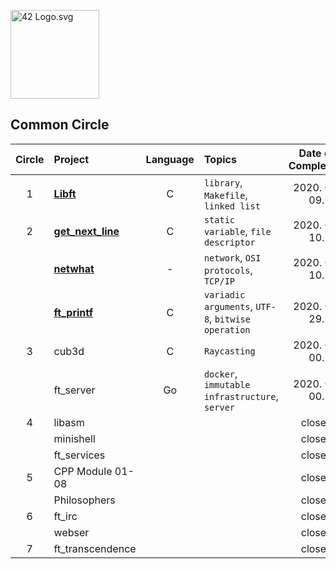 <p><img src="https://upload.wikimedia.org/wikipedia/commons/8/8d/42_Logo.svg" alt="42 Logo.svg" width="142"></p> 

## Common Circle
| Circle | Project | Language | Topics | Date of Completion | 
|:---:|:---|:---:|:---|:---:|
| 1 | [**Libft**](./1_libft) | C | `library`, `Makefile`, `linked list` | 2020. 04. 09. |
| 2 | [**get_next_line**](./2_get_next_line) | C | `static variable`, `file descriptor` | 2020. 04. 10. |
|   | [**netwhat**](./2_netwhat) | - | `network`, `OSI protocols`, `TCP/IP` | 2020. 04. 10. |
|   | [**ft_printf**](./2_ft_printf) | C | `variadic arguments`, `UTF-8`, `bitwise operation` | 2020. 05. 29. |
| 3 | cub3d | C | `Raycasting` | 2020. 06. 00. |
|   | ft_server | Go | `docker`, `immutable infrastructure`, `server` | 2020. 06. 00. |
| 4 | libasm |  |  | closed |
|   | minishell |  |  | closed |
|   | ft_services |  |  | closed |
| 5 | CPP Module 01-08 |  |  | closed |
|   | Philosophers |  |  | closed |
| 6 | ft_irc |  |  | closed |
|   | webser |  |  | closed |
| 7 | ft_transcendence |  |  | closed |
